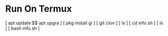 # Run On Termux

[ apt update $$ apt upgra ]
[ pkg install gi ]
[ git clon ]
[ ls ]
[ cd info.sh ]
[ ls ]
[ bash info.sh ]
